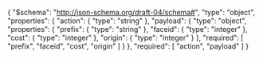{
  "$schema": "http://json-schema.org/draft-04/schema#",
  "type": "object",
  "properties": {
    "action": {
      "type": "string"
    },
    "payload": {
      "type": "object",
      "properties": {
        "prefix": {
          "type": "string"
        },
        "faceid": {
          "type": "integer"
        },
        "cost": {
          "type": "integer"
        },
        "origin": {
          "type": "integer"
        }
      },
      "required": [
        "prefix",
        "faceid",
        "cost",
        "origin"
      ]
    }
  },
  "required": [
    "action",
    "payload"
  ]
}

